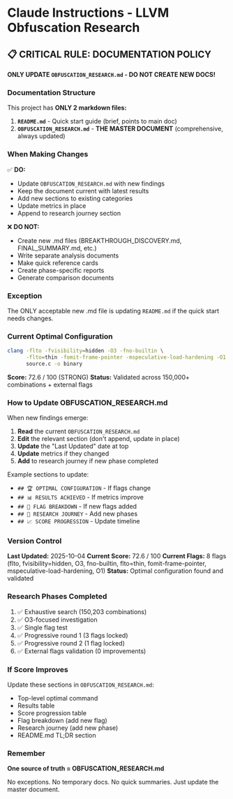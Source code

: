 # Claude Instructions - LLVM Obfuscation Research

## 📋 CRITICAL RULE: DOCUMENTATION POLICY

**ONLY UPDATE `OBFUSCATION_RESEARCH.md` - DO NOT CREATE NEW DOCS!**

### Documentation Structure

This project has **ONLY 2 markdown files:**

1. **`README.md`** - Quick start guide (brief, points to main doc)
2. **`OBFUSCATION_RESEARCH.md`** - **THE MASTER DOCUMENT** (comprehensive, always updated)

### When Making Changes

✅ **DO:**
- Update `OBFUSCATION_RESEARCH.md` with new findings
- Keep the document current with latest results
- Add new sections to existing categories
- Update metrics in place
- Append to research journey section

❌ **DO NOT:**
- Create new .md files (BREAKTHROUGH_DISCOVERY.md, FINAL_SUMMARY.md, etc.)
- Write separate analysis documents
- Make quick reference cards
- Create phase-specific reports
- Generate comparison documents

### Exception

The ONLY acceptable new .md file is updating `README.md` if the quick start needs changes.

### Current Optimal Configuration

```bash
clang -flto -fvisibility=hidden -O3 -fno-builtin \
      -flto=thin -fomit-frame-pointer -mspeculative-load-hardening -O1 \
      source.c -o binary
```

**Score:** 72.6 / 100 (STRONG)
**Status:** Validated across 150,000+ combinations + external flags

### How to Update OBFUSCATION_RESEARCH.md

When new findings emerge:

1. **Read** the current `OBFUSCATION_RESEARCH.md`
2. **Edit** the relevant section (don't append, update in place)
3. **Update** the "Last Updated" date at top
4. **Update** metrics if they changed
5. **Add** to research journey if new phase completed

Example sections to update:
- `## 🏆 OPTIMAL CONFIGURATION` - If flags change
- `## 📊 RESULTS ACHIEVED` - If metrics improve
- `## 🎯 FLAG BREAKDOWN` - If new flags added
- `## 🚀 RESEARCH JOURNEY` - Add new phases
- `## 📈 SCORE PROGRESSION` - Update timeline

### Version Control

**Last Updated:** 2025-10-04
**Current Score:** 72.6 / 100
**Current Flags:** 8 flags (flto, fvisibility=hidden, O3, fno-builtin, flto=thin, fomit-frame-pointer, mspeculative-load-hardening, O1)
**Status:** Optimal configuration found and validated

### Research Phases Completed

1. ✅ Exhaustive search (150,203 combinations)
2. ✅ O3-focused investigation
3. ✅ Single flag test
4. ✅ Progressive round 1 (3 flags locked)
5. ✅ Progressive round 2 (1 flag locked)
6. ✅ External flags validation (0 improvements)

### If Score Improves

Update these sections in `OBFUSCATION_RESEARCH.md`:
- Top-level optimal command
- Results table
- Score progression table
- Flag breakdown (add new flag)
- Research journey (add new phase)
- README.md TL;DR section

### Remember

**One source of truth = OBFUSCATION_RESEARCH.md**

No exceptions. No temporary docs. No quick summaries. Just update the master document.
